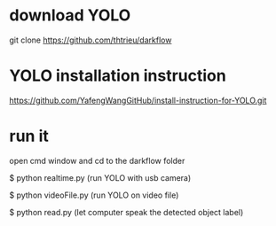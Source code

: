 # download YOLO
git clone https://github.com/thtrieu/darkflow 

# YOLO installation instruction
https://github.com/YafengWangGitHub/install-instruction-for-YOLO.git

# run it
open cmd window and cd to the darkflow folder

$ python realtime.py (run YOLO with usb camera)

$ python videoFile.py (run YOLO on video file)

$ python read.py (let computer speak the detected object label)


